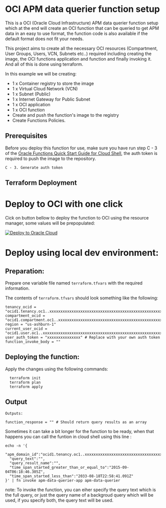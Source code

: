 # OCI APM data querier function setup

This is a OCI (Oracle Cloud Infrastructure) APM data querier function setup which at the end will create an OCI function that can be queried to get APM data in an easy to use format, the function code is also available if the default format does not fit your needs. 

This project aims to create all the necessary OCI resources (Compartment, User Groups, Users, VCN, Subnets etc..) required including creating the image, the OCI functions application and function and finally invoking it. And all of this is done using terraform.

In this example we will be creating:

* 1 x Container registry to store the image
* 1 x Virtual Cloud Network (VCN)
* 1 x Subnet (Public)
* 1 x Internet Gateway for Public Subnet
* 1 x OCI application
* 1 x OCI function
* Create and push the function's image to the registry
* Create Functions Policies. 

## Prerequisites

Before you deploy this function for use, make sure you have run step C - 3 of the [Oracle Functions Quick Start Guide for Cloud Shell](https://www.oracle.com/webfolder/technetwork/tutorials/infographics/oci_functions_cloudshell_quickview/functions_quickview_top/functions_quickview/index.html), the auth token is required to push the image to the repository.

    C - 3. Generate auth token

## Terraform Deployment

# Deploy to OCI with one click

Cick on button bellow to deploy the function to OCI using the resource manager, some values will be prepopulated:

[![Deploy to Oracle Cloud](https://oci-resourcemanager-plugin.plugins.oci.oraclecloud.com/latest/deploy-to-oracle-cloud.svg)](https://cloud.oracle.com/resourcemanager/stacks/create?zipUrl=https://github.com/iliassox/oci-observability-and-management/releases/download/0.1/apm-trace-querier-release.zip) 

# Deploy using local dev environment:

## Preparation:

Prepare one variable file named `terraform.tfvars` with the required information.

The contents of `terraform.tfvars` should look something like the following:

```
tenancy_ocid = "ocid1.tenancy.oc1..xxxxxxxxxxxxxxxxxxxxxxxxxxxxxxxxxxxxxxxxxxxxxxxxxxxxxxxxxxxx"
compartment_ocid = "ocid1.compartment.oc1..xxxxxxxxxxxxxxxxxxxxxxxxxxxxxxxxxxxxxxxxxxxxxxxxxxxxxxxxxxxx"
region = "us-ashburn-1"
current_user_ocid = "ocid1.user.oc1..xxxxxxxxxxxxxxxxxxxxxxxxxxxxxxxxxxxxxxxxxxxxxxxxxxxxxxxxxxxx"
user_auth_token = "xxxxxxxxxxxxxxx" # Replace with your own auth token
function_invoke_body = ""
```

## Deploying the function:

Apply the changes using the following commands:

```
  terraform init
  terraform plan
  terraform apply
```

## Output

```
Outputs:

function_response = "" # Should return query results as an array
```

Sometimes it can take a bit longer for the function to be ready, when that happens you can call the funtion in cloud shell using this line :

    echo -n '{
      "apm_domain_id":"ocid1.tenancy.oc1..xxxxxxxxxxxxxxxxxxxxxxxxxxxxxxxxxxxxxxxxxxxxxxxxxxxxxxxxxxxx",
      "query_text":"",
      "query_result_name":"",
      "time_span_started_greater_than_or_equal_to":"2015-09-04T06:18:46.305Z",
      "time_span_started_less_than":"2033-08-18T22:58:41.091Z"
    }' | fn invoke apm-data-querier-app apm-data-querier

note: To invoke the function, you can eiher specify the query text which is the full query, or just the query name of a backgroud query which will be used, if you specify both, the query text will be used.
